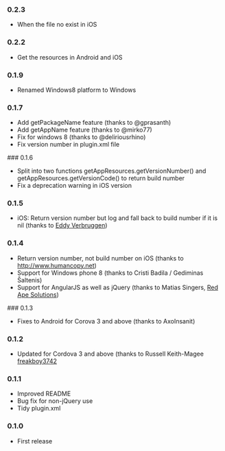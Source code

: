 ### 0.2.3
* When the file no exist in iOS

### 0.2.2
* Get the resources in Android and iOS

### 0.1.9
* Renamed Windows8 platform to Windows 

### 0.1.7

* Add getPackageName feature (thanks to @gprasanth)
* Add getAppName feature (thanks to @mirko77)
* Fix for windows 8 (thanks to @deliriousrhino)
* Fix version number in plugin.xml file

### 0.1.6

* Split into two functions getAppResources.getVersionNumber() and getAppResources.getVersionCode() to return build number
* Fix a deprecation warning in iOS version

### 0.1.5

* iOS: Return version number but log and fall back to build number if it is nil (thanks to [Eddy Verbruggen](https://github.com/EddyVerbruggen))

### 0.1.4

* Return version number, not build number on iOS (thanks to http://www.humancopy.net)
* Support for Windows phone 8 (thanks to Cristi Badila / Gediminas Šaltenis)
* Support for AngularJS as well as jQuery (thanks to Matias Singers, [Red Ape Solutions](http://www.redapesolutions.com/))

### 0.1.3

* Fixes to Android for Corova 3 and above (thanks to AxoInsanit)

### 0.1.2

* Updated for Cordova 3 and above (thanks to Russell Keith-Magee [freakboy3742](https://github.com/freakboy3742)

### 0.1.1

* Improved README
* Bug fix for non-jQuery use
* Tidy plugin.xml

### 0.1.0

* First release
